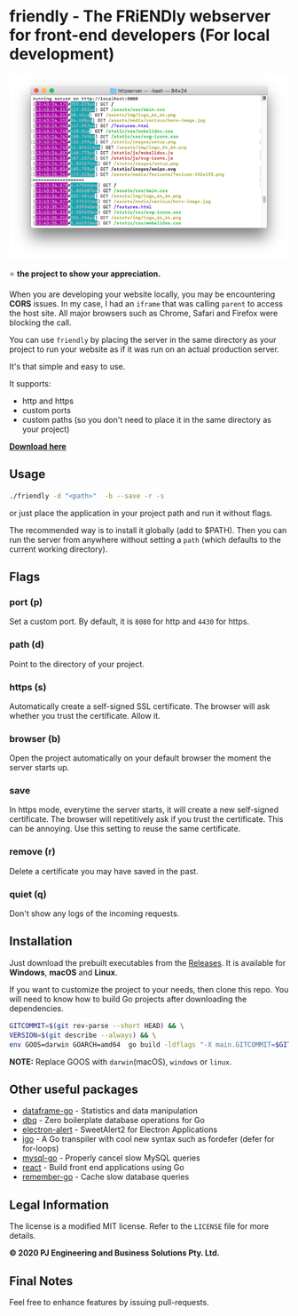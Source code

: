 friendly - The FRiENDly webserver for front-end developers (For local development)
======


<p align="center">
<img src="https://github.com/rocketlaunchr/friendly/raw/master/logo.png" alt="friendly" />
</p>


⭐ **the project to show your appreciation.**

When you are developing your website locally, you may be encountering **CORS** issues.
In my case, I had an `iframe` that was calling `parent` to access the host site.
All major browsers such as Chrome, Safari and Firefox were blocking the call.

You can use `friendly` by placing the server in the same directory as your project to
run your website as if it was run on an actual production server.

It's that simple and easy to use.

It supports:
- http and https
- custom ports
- custom paths (so you don't need to place it in the same directory as your project)


**[Download here](https://github.com/rocketlaunchr/friendly/releases)**

## Usage

```bash
./friendly -d "<path>"  -b --save -r -s
```

or just place the application in your project path and run it without flags.

The recommended way is to install it globally (add to $PATH). Then you can run the server from anywhere without setting a `path` (which defaults to the current working directory).

## Flags

### port (p)

Set a custom port. By default, it is `8080` for http and `4430` for https.

### path (d)

Point to the directory of your project.

### https (s)

Automatically create a self-signed SSL certificate. The browser will ask whether you trust the certificate. Allow it.

### browser (b)

Open the project automatically on your default browser the moment the server starts up.

### save

In https mode, everytime the server starts, it will create a new self-signed certificate.
The browser will repetitively ask if you trust the certificate. This can be annoying.
Use this setting to reuse the same certificate.

### remove (r)

Delete a certificate you may have saved in the past.

### quiet (q)

Don't show any logs of the incoming requests.


## Installation

Just download the prebuilt executables from the [Releases](https://github.com/rocketlaunchr/friendly/releases). It is available for **Windows**, **macOS** and **Linux**.

If you want to customize the project to your needs, then clone this repo. You will need to know how to build Go projects after downloading the dependencies.


```bash
GITCOMMIT=$(git rev-parse --short HEAD) && \
VERSION=$(git describe --always) && \
env GOOS=darwin GOARCH=amd64  go build -ldflags "-X main.GITCOMMIT=$GITCOMMIT -X main.VERSION=$VERSION -s -w" .
```

**NOTE:** Replace GOOS with `darwin`(macOS), `windows` or `linux`.



Other useful packages
------------

- [dataframe-go](https://github.com/rocketlaunchr/dataframe-go) - Statistics and data manipulation
- [dbq](https://github.com/rocketlaunchr/dbq) - Zero boilerplate database operations for Go
- [electron-alert](https://github.com/rocketlaunchr/electron-alert) - SweetAlert2 for Electron Applications
- [igo](https://github.com/rocketlaunchr/igo) - A Go transpiler with cool new syntax such as fordefer (defer for for-loops)
- [mysql-go](https://github.com/rocketlaunchr/mysql-go) - Properly cancel slow MySQL queries
- [react](https://github.com/rocketlaunchr/react) - Build front end applications using Go
- [remember-go](https://github.com/rocketlaunchr/remember-go) - Cache slow database queries


## Legal Information

The license is a modified MIT license. Refer to the `LICENSE` file for more details.

**© 2020 PJ Engineering and Business Solutions Pty. Ltd.**

## Final Notes

Feel free to enhance features by issuing pull-requests.